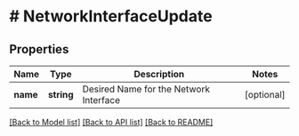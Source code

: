 # # NetworkInterfaceUpdate

## Properties

Name | Type | Description | Notes
------------ | ------------- | ------------- | -------------
**name** | **string** | Desired Name for the Network Interface | [optional]

[[Back to Model list]](../../README.md#models) [[Back to API list]](../../README.md#endpoints) [[Back to README]](../../README.md)
